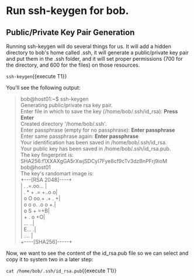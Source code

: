 # Run ssh-keygen for bob.

## Public/Private Key Pair Generation

Running ssh-keygen will do several things for us. It will add a hidden directory to bob's home called .ssh, it will generate a public/private key pair and put them in the .ssh folder, and it will set proper permissions (700 for the directory, and 600 for the files) on those resources.

`ssh-keygen`{{execute T1}}

You'll see the following output:

>bob@host01:~$ ssh-keygen  
Generating public/private rsa key pair.  
>Enter file in which to save the key (/home/bob/.ssh/id_rsa): **Press Enter**  
Created directory '/home/bob/.ssh'.  
>Enter passphrase (empty for no passphrase): **Enter passphrase**  
>Enter same passphrase again: **Enter passphrase**  
Your identification has been saved in /home/bob/.ssh/id_rsa.  
Your public key has been saved in /home/bob/.ssh/id_rsa.pub.  
The key fingerprint is:  
SHA256:f1XXAXgGA5rXwjSDCyI7Fye8cf9cTv3dzBnPFrj9ioM bob@host01  
The key's randomart image is:  
+---[RSA 2048]----+  
|  .     .=.oo... |  
| . * + .= +..o  o|  
|  o O oo.+ .+ . +|  
| o o   o. .o o +.|  
|  o     S +   =+B|  
|         + . o +O|  
|          ...  ..|  
|          E...  .|  
|            .... |  
+----[SHA256]-----+  

Now, we want to see the content of the id_rsa.pub file so we can select and copy it to system two in a later step:

`cat /home/bob/.ssh/id_rsa.pub`{{execute T1}}
